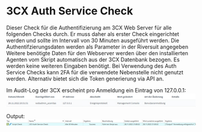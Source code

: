 # 3CX Auth Service Check
Dieser Check für die Authentifizierung am 3CX Web Server für alle folgenden Checks durch. Er muss daher als erster Check eingerichtet werden und sollte im Intervall von 30 Minuten ausgeführt werden.
Die Authentifzierungsdaten werden als Parameter in der Riversuit angegeben
Weitere benötigte Daten für den Webserver werden über den installierten Agenten vom Skript automatisch aus der 3CX Datenbank bezogen.
Es werden keine weiteren Eingaben benötigt. Bei Verwendung des Auth Service Checks kann 2FA für die verwendete Nebenstelle nicht genutzt werden. Alternativ bietet sich die Token generierung via API an. 

Im Audit-Log der 3CX erscheint pro Anmeldung ein Eintrag von 127.0.0.1:
![3CX Audit-Log Screenshot](../_images/image-20221128203828-3.png)

Output:
![Output Beispiel](../_images/image-20221128212056-3.png)
